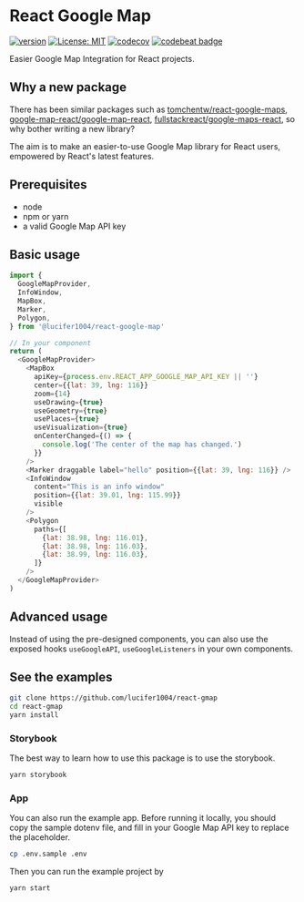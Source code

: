 # React Google Map

[![version](https://img.shields.io/badge/%40lucifer1004%2Freact--google--map-0.3.0-blue.svg)](https://www.npmjs.com/package/@lucifer1004/react-google-map)
[![License: MIT](https://img.shields.io/badge/License-MIT-yellow.svg)](https://opensource.org/licenses/MIT)
[![codecov](https://codecov.io/gh/lucifer1004/react-google-map/branch/master/graph/badge.svg)](https://codecov.io/gh/lucifer1004/react-google-map)
[![codebeat badge](https://codebeat.co/badges/e7a5b064-277b-496d-9528-6fb835eb6ad4)](https://codebeat.co/projects/github-com-lucifer1004-react-google-map-master)

Easier Google Map Integration for React projects.

## Why a new package

There has been similar packages such as
[tomchentw/react-google-maps](https://github.com/tomchentw/react-google-maps),
[google-map-react/google-map-react](https://github.com/google-map-react/google-map-react),
[fullstackreact/google-maps-react](https://github.com/fullstackreact/google-maps-react),
so why bother writing a new library?

The aim is to make an easier-to-use Google Map library for React users,
empowered by React's latest features.

## Prerequisites

- node
- npm or yarn
- a valid Google Map API key

## Basic usage

```javascript
import {
  GoogleMapProvider,
  InfoWindow,
  MapBox,
  Marker,
  Polygon,
} from '@lucifer1004/react-google-map'

// In your component
return (
  <GoogleMapProvider>
    <MapBox
      apiKey={process.env.REACT_APP_GOOGLE_MAP_API_KEY || ''}
      center={{lat: 39, lng: 116}}
      zoom={14}
      useDrawing={true}
      useGeometry={true}
      usePlaces={true}
      useVisualization={true}
      onCenterChanged={() => {
        console.log('The center of the map has changed.')
      }}
    />
    <Marker draggable label="hello" position={{lat: 39, lng: 116}} />
    <InfoWindow
      content="This is an info window"
      position={{lat: 39.01, lng: 115.99}}
      visible
    />
    <Polygon
      paths={[
        {lat: 38.98, lng: 116.01},
        {lat: 38.98, lng: 116.03},
        {lat: 38.99, lng: 116.03},
      ]}
    />
  </GoogleMapProvider>
)
```

## Advanced usage

Instead of using the pre-designed components, you can also use the exposed hooks
`useGoogleAPI`, `useGoogleListeners` in your own components.

## See the examples

```sh
git clone https://github.com/lucifer1004/react-gmap
cd react-gmap
yarn install
```

### Storybook

The best way to learn how to use this package is to use the storybook.

```sh
yarn storybook
```

### App

You can also run the example app. Before running it locally, you should copy the
sample dotenv file, and fill in your Google Map API key to replace the
placeholder.

```sh
cp .env.sample .env
```

Then you can run the example project by

```sh
yarn start
```
